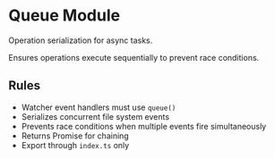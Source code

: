 # Queue Module

Operation serialization for async tasks.

Ensures operations execute sequentially to prevent race conditions.

## Rules

- Watcher event handlers must use `queue()`
- Serializes concurrent file system events
- Prevents race conditions when multiple events fire simultaneously
- Returns Promise for chaining
- Export through `index.ts` only
